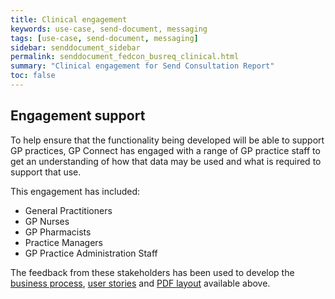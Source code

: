 ```yaml
---
title: Clinical engagement
keywords: use-case, send-document, messaging
tags: [use-case, send-document, messaging]
sidebar: senddocument_sidebar
permalink: senddocument_fedcon_busreq_clinical.html
summary: "Clinical engagement for Send Consultation Report"
toc: false
---
```



## Engagement support ##

To help ensure that the functionality being developed will be able to support GP practices, GP Connect has engaged with a range of GP practice staff to get an understanding of how that data may be used and what is required to support that use. 

This engagement has included:
- General Practitioners
- GP Nurses
- GP Pharmacists
- Practice Managers
- GP Practice Administration Staff

The feedback from these stakeholders has been used to develop the [business process](sendmessage_process.html), [user stories](senddocument_userstories.html) and [PDF layout](senddocument_fedcon_busreq_pdf.html ) available above.
